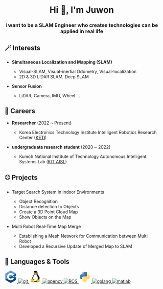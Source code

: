<h1 align="center">Hi 👋, I'm Juwon</h1>
<h3 align="center">I want to be a SLAM Engineer who creates technologies can be applied in real life</h3>


<h2 align="left">🪄 Interests</h3>

- **Simultaneous Localization and Mapping (SLAM)**
  - Visual-SLAM, Visual-inertial Odometry, Visual-localization
  - 2D & 3D LiDAR SLAM, Deep SLAM

- **Sensor Fusion**
  - LiDAR, Camera, IMU, Wheel ...


<h2 align="left">🚀 Careers</h3>

- **Researcher** (2022 ~ Present)
  - Korea Electronics Technology Institute Intelligent Robotics Research Center ([KETI](https://www.keti.re.kr/main/main.php))
    
- **undergraduate research student** (2020 ~ 2022)
  - Kumoh National Institute of Technology Autonomous Intelligent Systems Lab ([KIT AISL](https://aisl.kumoh.ac.kr/))

<h2 align="left">⚾ Projects</h3>

- Target Search System in indoor Environments
  -  Object Recognition
  -  Distance detection to Objects
  -  Create a 3D Point Cloud Map
  -  Show Objects on the Map

- Multi Robot Real-Time Map Merge
  - Establishing a Mesh Network for Communication between Multi Robot
  - Developed a Recursive Update of Merged Map to SLAM

<h2 align="left">🥑 Languages & Tools</h3>
   
<p align="left">
  <a href="https://www.w3schools.com/cpp/" target="_blank" rel="noreferrer"> <img src="https://raw.githubusercontent.com/devicons/devicon/master/icons/cplusplus/cplusplus-original.svg" alt="cplusplus" width="40" height="40"/> </a>
  <a href="https://git-scm.com/" target="_blank" rel="noreferrer"> <img src="https://www.vectorlogo.zone/logos/git-scm/git-scm-icon.svg" alt="git" width="40" height="40"/> </a><a href="https://www.linux.org/" target="_blank" rel="noreferrer"> <img src="https://raw.githubusercontent.com/devicons/devicon/master/icons/linux/linux-original.svg" alt="linux" width="40" height="40"/> </a> 
    <a href="https://opencv.org/" target="_blank" rel="noreferrer"> <img src="https://www.vectorlogo.zone/logos/opencv/opencv-icon.svg" alt="opencv" width="40" height="40"/> </a>
  <a href="https://ros.org/" target="_blank" rel="noreferrer"> <img src="https://upload.wikimedia.org/wikipedia/commons/1/15/Robot_Operating_System_logo.svg" alt="ROS" width="40" height="40"/> </a>  
  <a href="https://www.python.org" target="_blank" rel="noreferrer"> <img src="https://raw.githubusercontent.com/devicons/devicon/master/icons/python/python-original.svg" alt="python" width="40" height="40"/> </a>
    <a href="https://www.go.dev" target="_blank" rel="noreferrer"> <img src="https://go.dev/blog/go-brand/Go-Logo/SVG/Go-Logo_Aqua.svg" alt="golang" width="40" height="40"/> </a>
    <a href="https://www.mathworks.com/" target="_blank" rel="noreferrer"> <img src="https://upload.wikimedia.org/wikipedia/commons/2/21/Matlab_Logo.png" alt="matlab" width="40" height="40"/> </a>
</p>
